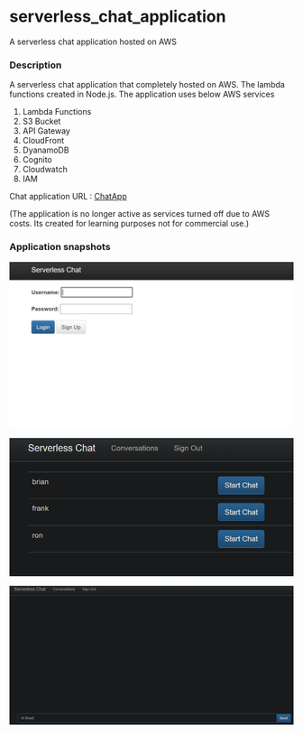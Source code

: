 # serverless_chat_application
A serverless chat application hosted on AWS

### Description
A serverless chat application that completely hosted on AWS. The lambda functions created in Node.js.
The application uses below AWS services

1. Lambda Functions
2. S3 Bucket
3. API Gateway
4. CloudFront
5. DyanamoDB
6. Cognito
7. Cloudwatch
8. IAM

Chat application URL : [ChatApp](https://dsi12vhvygo36.cloudfront.net/)

(The application is no longer active as services turned off due to AWS costs. Its created for learning purposes not for commercial use.)

### Application snapshots

![Home page](https://github.com/git-chinmay/image_container/blob/main/chatapp_homepage.JPG)

![User List](https://github.com/git-chinmay/image_container/blob/main/chatapp_users.PNG)

![Chat view](https://github.com/git-chinmay/image_container/blob/main/chatapp_chat.PNG)


